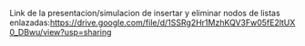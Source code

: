 Link de la presentacion/simulacion de insertar y eliminar nodos de listas enlazadas:https://drive.google.com/file/d/1SSRg2Hr1MzhKQV3Fw05fE2ltUX0_DBwu/view?usp=sharing
